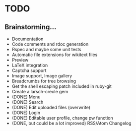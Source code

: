 TODO
====

Brainstorming...
----------------

- Documentation
- Code comments and rdoc generation
- Rspec and maybe some unit tests
- Automatic file extensions for wikitext files
- Preview
- LaTeX integration
- Captcha support
- Image support, Image gallery
- Breadcrumbs for tree browsing
- Get the shell escaping patch included in ruby-git
- Create a larsch-creole gem
- (DONE) Menu
- (DONE) Search
- (DONE) Edit uploaded files (overwrite)
- (DONE) Login
- (DONE) Editable user profile, change pw function
- (DONE, but could be a lot improved) RSS/Atom Changelog
